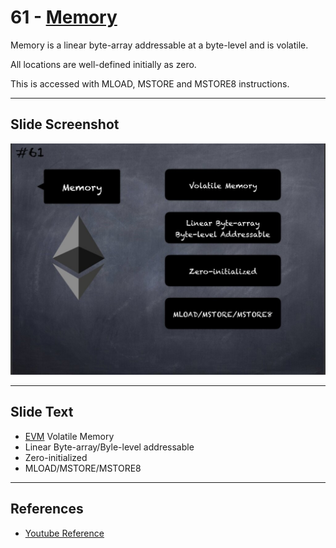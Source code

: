 # 61 - [Memory](Memory.md)

Memory is a linear byte-array addressable at a byte-level and is volatile. 

All locations are well-defined initially as zero. 

This is accessed with MLOAD, MSTORE and MSTORE8 instructions.

___
## Slide Screenshot
![061.jpg](../../images/1.%20Ethereum%20101/061.jpg)
___
## Slide Text
- [EVM](EVM.md) Volatile Memory
- Linear Byte-array/Byle-level addressable
- Zero-initialized
- MLOAD/MSTORE/MSTORE8
___
## References
- [Youtube Reference](https://youtu.be/MFoxW07ICKs)

